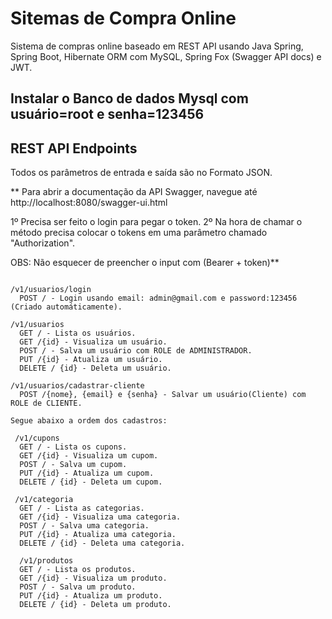 # Sitemas de Compra Online

Sistema de compras online baseado em REST API usando Java Spring, Spring Boot, Hibernate ORM com MySQL, Spring Fox (Swagger API docs) e JWT.

## Instalar o Banco de dados Mysql com usuário=root e senha=123456

## REST API Endpoints
Todos os parâmetros de entrada e saída são no Formato JSON.

** Para abrir a documentação da API Swagger, navegue até http://localhost:8080/swagger-ui.html

1º Precisa ser feito o login para pegar o token.
2º Na hora de chamar o método precisa colocar o tokens em uma parâmetro chamado "Authorization". 

OBS: Não esquecer de preencher o input com (Bearer + token)**

```

/v1/usuarios/login
  POST / - Login usando email: admin@gmail.com e password:123456 (Criado automáticamente).
  
/v1/usuarios  
  GET / - Lista os usuários.
  GET /{id} - Visualiza um usuário.
  POST / - Salva um usuário com ROLE de ADMINISTRADOR.
  PUT /{id} - Atualiza um usuário.
  DELETE / {id} - Deleta um usuário.
  
/v1/usuarios/cadastrar-cliente
  POST /{nome}, {email} e {senha} - Salvar um usuário(Cliente) com ROLE de CLIENTE.

Segue abaixo a ordem dos cadastros:  
 
 /v1/cupons
  GET / - Lista os cupons.
  GET /{id} - Visualiza um cupom.
  POST / - Salva um cupom.
  PUT /{id} - Atualiza um cupom.
  DELETE / {id} - Deleta um cupom.
  
 /v1/categoria
  GET / - Lista as categorias.
  GET /{id} - Visualiza uma categoria.
  POST / - Salva uma categoria.
  PUT /{id} - Atualiza uma categoria.
  DELETE / {id} - Deleta uma categoria.
  
  /v1/produtos  
  GET / - Lista os produtos.
  GET /{id} - Visualiza um produto.
  POST / - Salva um produto.
  PUT /{id} - Atualiza um produto.
  DELETE / {id} - Deleta um produto.
  
  
